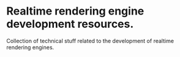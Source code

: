 # Realtime rendering engine development resources.

Collection of technical stuff related to the development of realtime rendering engines.
